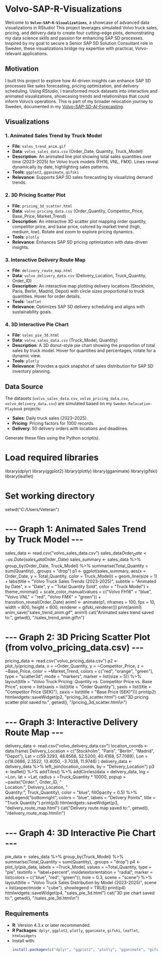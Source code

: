 # Volvo-SAP-R-Visualizations

Welcome to **`Volvo-SAP-R-Visualizations`**, a showcase of advanced data visualizations in RStudio! This project leverages simulated Volvo truck sales, pricing, and delivery data to create four cutting-edge plots, demonstrating my data science skills and passion for enhancing SAP SD processes. Inspired by my goal to secure a Senior SAP SD Solution Consultant role in Sweden, these visualizations bridge my expertise with practical, Volvo-relevant applications.

## Motivation
I built this project to explore how AI-driven insights can enhance SAP SD processes like sales forecasting, pricing optimization, and delivery scheduling. Using RStudio, I transformed mock datasets into interactive and animated visualizations, showcasing trends and relationships that could inform Volvo’s operations. This is part of my broader relocation journey to Sweden, documented in my [Volvo-SAP-SD-AI-Forecasting]().

## Visualizations

### 1. Animated Sales Trend by Truck Model
- **File**: `sales_trend_anim.gif`
- **Data**: `volvo_sales_data.csv` (Order_Date, Quantity, Truck_Model)
- **Description**: An animated line plot showing total sales quantities over time (2023–2025) for Volvo truck models (FH16, VNL, FMX). Lines reveal dynamically by date, highlighting sales patterns.
- **Tools**: `ggplot2`, `gganimate`, `gifski`
- **Relevance**: Supports SAP SD sales forecasting by visualizing demand trends.

### 2. 3D Pricing Scatter Plot
- **File**: `pricing_3d_scatter.html`
- **Data**: `volvo_pricing_data.csv` (Order_Quantity, Competitor_Price, Base_Price, Market_Trend)
- **Description**: An interactive 3D scatter plot mapping order quantity, competitor price, and base price, colored by market trend (high, medium, low). Rotate and zoom to explore pricing dynamics.
- **Tools**: `plotly`
- **Relevance**: Enhances SAP SD pricing optimization with data-driven insights.

### 3. Interactive Delivery Route Map
- **File**: `delivery_route_map.html`
- **Data**: `volvo_delivery_data.csv` (Delivery_Location, Truck_Quantity, Order_ID)
- **Description**: An interactive map plotting delivery locations (Stockholm, Paris, Berlin, Madrid, Depot) with circle sizes proportional to truck quantities. Hover for order details.
- **Tools**: `leaflet`
- **Relevance**: Optimizes SAP SD delivery scheduling and aligns with sustainability goals.

### 4. 3D Interactive Pie Chart
- **File**: `sales_pie_3d.html`
- **Data**: `volvo_sales_data.csv` (Truck_Model, Quantity)
- **Description**: A 3D donut-style pie chart showing the proportion of total sales by truck model. Hover for quantities and percentages, rotate for a dynamic view.
- **Tools**: `plotly`
- **Relevance**: Provides a quick snapshot of sales distribution for SAP SD inventory planning.

## Data Source
The datasets (`volvo_sales_data.csv`, `volvo_pricing_data.csv`, `volvo_delivery_data.csv`) are simulated based on my `Sweden-Relocation-Playbook` projects:
- **Sales**: Daily truck sales (2023–2025).
- **Pricing**: Pricing factors for 1000 records.
- **Delivery**: 50 delivery orders with locations and deadlines.

Generate these files using the Python script(s).

# Load required libraries
library(dplyr)
library(ggplot2)
library(plotly)
library(gganimate)
library(gifski)
library(leaflet)

# Set working directory
setwd("C:/Users/Veteran")

# --- Graph 1: Animated Sales Trend by Truck Model ---
sales_data <- read.csv("volvo_sales_data.csv")
sales_data$Order_Date <- as.Date(sales_data$Order_Date)
sales_summary <- sales_data %>%
  group_by(Order_Date, Truck_Model) %>%
  summarise(Total_Quantity = sum(Quantity), .groups = "drop")
p1 <- ggplot(sales_summary, aes(x = Order_Date, y = Total_Quantity, color = Truck_Model)) +
  geom_line(size = 1) +
  labs(title = "Volvo Truck Sales Trends (2023-2025)", subtitle = "Animated by Date",
       x = "Date", y = "Total Quantity Sold", color = "Truck Model") +
  theme_minimal() +
  scale_color_manual(values = c("Volvo FH16" = "blue", "Volvo VNL" = "red", "Volvo FMX" = "green")) +
  transition_reveal(Order_Date)
anim1 <- animate(p1, nframes = 100, fps = 10, width = 800, height = 600, renderer = gifski_renderer())
print(anim1)
anim_save("sales_trend_anim.gif", anim1)
cat("Animated sales trend saved to:", getwd(), "/sales_trend_anim.gif\n")

# --- Graph 2: 3D Pricing Scatter Plot (from volvo_pricing_data.csv) ---
pricing_data <- read.csv("volvo_pricing_data.csv")
p2 <- plot_ly(pricing_data, x = ~Order_Quantity, y = ~Competitor_Price, z = ~Base_Price,
              color = ~Market_Trend, colors = c("red", "orange", "green"),
              type = "scatter3d", mode = "markers",
              marker = list(size = 5)) %>%
  layout(title = "Volvo Truck Pricing: Quantity vs. Competitor Price vs. Base Price",
         scene = list(xaxis = list(title = "Order Quantity"),
                      yaxis = list(title = "Competitor Price (SEK)"),
                      zaxis = list(title = "Base Price (SEK)")))
print(p2)
htmlwidgets::saveWidget(p2, "pricing_3d_scatter.html")
cat("3D pricing scatter plot saved to:", getwd(), "/pricing_3d_scatter.html\n")

# --- Graph 3: Interactive Delivery Route Map ---
delivery_data <- read.csv("volvo_delivery_data.csv")
location_coords <- data.frame(
  Delivery_Location = c("Stockholm", "Paris", "Berlin", "Madrid", "Depot"),
  Lat = c(59.3293, 48.8566, 52.5200, 40.4168, 57.7089),
  Lon = c(18.0686, 2.3522, 13.4050, -3.7038, 11.9746)
)
delivery_data <- delivery_data %>%
  left_join(location_coords, by = "Delivery_Location")
p3 <- leaflet() %>%
  addTiles() %>%
  addCircles(data = delivery_data, lng = ~Lon, lat = ~Lat, radius = ~Truck_Quantity * 10000,
             popup = ~paste("Order:", Order_ID, "<br>Location:", Delivery_Location, "<br>Quantity:", Truck_Quantity),
             color = "blue", fillOpacity = 0.5) %>%
  addLegend("bottomright", colors = "blue", labels = "Delivery Points", title = "Truck Quantity")
print(p3)
htmlwidgets::saveWidget(p3, "delivery_route_map.html")
cat("Delivery route map saved to:", getwd(), "/delivery_route_map.html\n")

# --- Graph 4: 3D Interactive Pie Chart ---
pie_data <- sales_data %>%
  group_by(Truck_Model) %>%
  summarise(Total_Quantity = sum(Quantity), .groups = "drop")
p4 <- plot_ly(pie_data, labels = ~Truck_Model, values = ~Total_Quantity, type = "pie",
              textinfo = "label+percent", insidetextorientation = "radial",
              marker = list(colors = c("blue", "red", "green")),
              hole = 0.3, scene = "scene") %>%
  layout(title = "Volvo Truck Sales Distribution by Model (2023-2025)",
         scene = list(aspectmode = "cube"), showlegend = TRUE)
print(p4)
htmlwidgets::saveWidget(p4, "sales_pie_3d.html")
cat("3D pie chart saved to:", getwd(), "/sales_pie_3d.html\n")



## Requirements
- **R**: Version 4.3.x or later recommended.
- **R Packages**: `dplyr`, `ggplot2`, `plotly`, `gganimate`, `gifski`, `leaflet`, `htmlwidgets`
- Install with:
  ```R
  install.packages(c("dplyr", "ggplot2", "plotly", "gganimate", "gifski", "leaflet", "htmlwidgets"))

  

